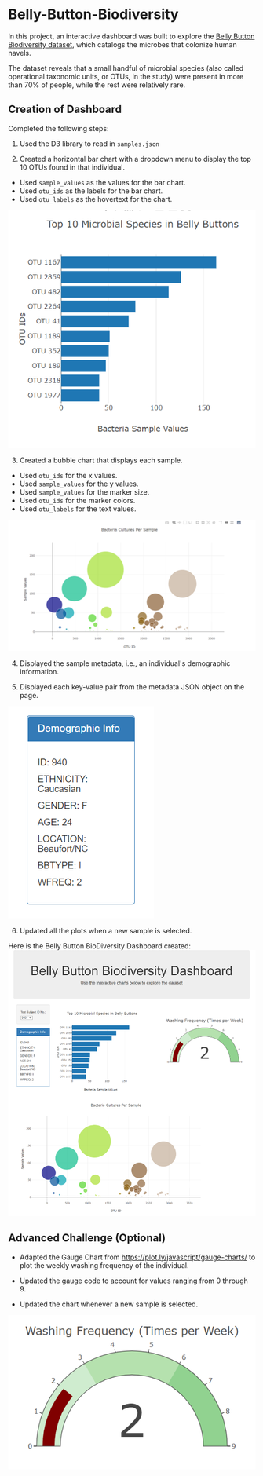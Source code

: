 # Belly-Button-Biodiversity

In this project, an interactive dashboard was built to explore the [Belly Button Biodiversity dataset](http://robdunnlab.com/projects/belly-button-biodiversity/), which catalogs the microbes that colonize human navels.

The dataset reveals that a small handful of microbial species (also called operational taxonomic units, or OTUs, in the study) were present in more than 70% of people, while the rest were relatively rare.

## Creation of Dashboard

Completed the following steps:

1. Used the D3 library to read in `samples.json`

2. Created a horizontal bar chart with a dropdown menu to display the top 10 OTUs found in that individual.

  * Used `sample_values` as the values for the bar chart.
  * Used `otu_ids` as the labels for the bar chart.
  * Used `otu_labels` as the hovertext for the chart.

  ![bar Chart](Images/bar_chart.png)

3. Created a bubble chart that displays each sample.

  * Used `otu_ids` for the x values.
  * Used `sample_values` for the y values.
  * Used `sample_values` for the marker size.
  * Used `otu_ids` for the marker colors.
  * Used `otu_labels` for the text values.

![Bubble Chart](Images/bubble_chart.png)

4. Displayed the sample metadata, i.e., an individual's demographic information.

5. Displayed each key-value pair from the metadata JSON object on the page.

![Demographic Info](Images/Demographic_Info.png)

6. Updated all the plots when a new sample is selected.

Here is the Belly Button BioDiversity Dashboard created: 
![Belly Button BioDiversity Dashboard](Images/Belly_Button_Biodiversity_Dashboard.png)


## Advanced Challenge (Optional)

* Adapted the Gauge Chart from <https://plot.ly/javascript/gauge-charts/> to plot the weekly washing frequency of the individual.

* Updated the gauge code to account for values ranging from 0 through 9.

* Updated the chart whenever a new sample is selected.

![Weekly Washing Frequency Gauge](Images/gauge_chart.png)

